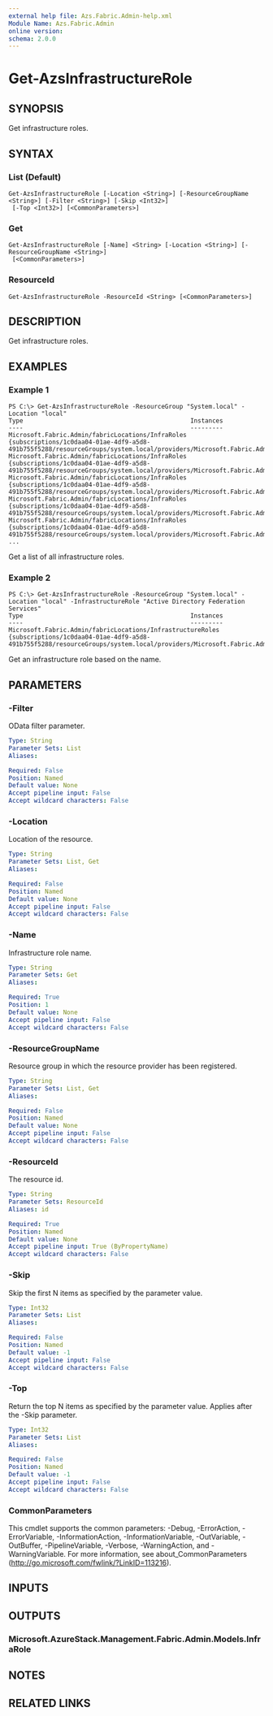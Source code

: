 ```yaml
---
external help file: Azs.Fabric.Admin-help.xml
Module Name: Azs.Fabric.Admin
online version: 
schema: 2.0.0
---
```


# Get-AzsInfrastructureRole

## SYNOPSIS
Get infrastructure roles.

## SYNTAX

### List (Default)
```
Get-AzsInfrastructureRole [-Location <String>] [-ResourceGroupName <String>] [-Filter <String>] [-Skip <Int32>]
 [-Top <Int32>] [<CommonParameters>]
```

### Get
```
Get-AzsInfrastructureRole [-Name] <String> [-Location <String>] [-ResourceGroupName <String>]
 [<CommonParameters>]
```

### ResourceId
```
Get-AzsInfrastructureRole -ResourceId <String> [<CommonParameters>]
```

## DESCRIPTION
Get infrastructure roles.

## EXAMPLES

### Example 1
```
PS C:\> Get-AzsInfrastructureRole -ResourceGroup "System.local" -Location "local"
Type                                              Instances
----                                              ---------
Microsoft.Fabric.Admin/fabricLocations/InfraRoles {subscriptions/1c0daa04-01ae-4df9-a5d8-491b755f5288/resourceGroups/system.local/providers/Microsoft.Fabric.Admin/fabricLocations/local/i...
Microsoft.Fabric.Admin/fabricLocations/InfraRoles {subscriptions/1c0daa04-01ae-4df9-a5d8-491b755f5288/resourceGroups/system.local/providers/Microsoft.Fabric.Admin/fabricLocations/local/i...
Microsoft.Fabric.Admin/fabricLocations/InfraRoles {subscriptions/1c0daa04-01ae-4df9-a5d8-491b755f5288/resourceGroups/system.local/providers/Microsoft.Fabric.Admin/fabricLocations/local/i...
Microsoft.Fabric.Admin/fabricLocations/InfraRoles {subscriptions/1c0daa04-01ae-4df9-a5d8-491b755f5288/resourceGroups/system.local/providers/Microsoft.Fabric.Admin/fabricLocations/local/i...
Microsoft.Fabric.Admin/fabricLocations/InfraRoles {subscriptions/1c0daa04-01ae-4df9-a5d8-491b755f5288/resourceGroups/system.local/providers/Microsoft.Fabric.Admin/fabricLocations/local/i...
...
```

Get a list of all infrastructure roles.

### Example 2
```
PS C:\> Get-AzsInfrastructureRole -ResourceGroup "System.local" -Location "local" -InfrastructureRole "Active Directory Federation Services"
Type                                              Instances
----                                              ---------
Microsoft.Fabric.Admin/fabricLocations/InfrastructureRoles {subscriptions/1c0daa04-01ae-4df9-a5d8-491b755f5288/resourceGroups/system.local/providers/Microsoft.Fabric.Admin/fabricLocations/local/i...
```

Get an infrastructure role based on the name.

## PARAMETERS

### -Filter
OData filter parameter.

```yaml
Type: String
Parameter Sets: List
Aliases: 

Required: False
Position: Named
Default value: None
Accept pipeline input: False
Accept wildcard characters: False
```

### -Location
Location of the resource.

```yaml
Type: String
Parameter Sets: List, Get
Aliases: 

Required: False
Position: Named
Default value: None
Accept pipeline input: False
Accept wildcard characters: False
```

### -Name
Infrastructure role name.

```yaml
Type: String
Parameter Sets: Get
Aliases: 

Required: True
Position: 1
Default value: None
Accept pipeline input: False
Accept wildcard characters: False
```

### -ResourceGroupName
Resource group in which the resource provider has been registered.

```yaml
Type: String
Parameter Sets: List, Get
Aliases: 

Required: False
Position: Named
Default value: None
Accept pipeline input: False
Accept wildcard characters: False
```

### -ResourceId
The resource id.

```yaml
Type: String
Parameter Sets: ResourceId
Aliases: id

Required: True
Position: Named
Default value: None
Accept pipeline input: True (ByPropertyName)
Accept wildcard characters: False
```

### -Skip
Skip the first N items as specified by the parameter value.

```yaml
Type: Int32
Parameter Sets: List
Aliases: 

Required: False
Position: Named
Default value: -1
Accept pipeline input: False
Accept wildcard characters: False
```

### -Top
Return the top N items as specified by the parameter value.
Applies after the -Skip parameter.

```yaml
Type: Int32
Parameter Sets: List
Aliases: 

Required: False
Position: Named
Default value: -1
Accept pipeline input: False
Accept wildcard characters: False
```

### CommonParameters
This cmdlet supports the common parameters: -Debug, -ErrorAction, -ErrorVariable, -InformationAction, -InformationVariable, -OutVariable, -OutBuffer, -PipelineVariable, -Verbose, -WarningAction, and -WarningVariable. For more information, see about_CommonParameters (http://go.microsoft.com/fwlink/?LinkID=113216).

## INPUTS

## OUTPUTS

### Microsoft.AzureStack.Management.Fabric.Admin.Models.InfraRole

## NOTES

## RELATED LINKS

